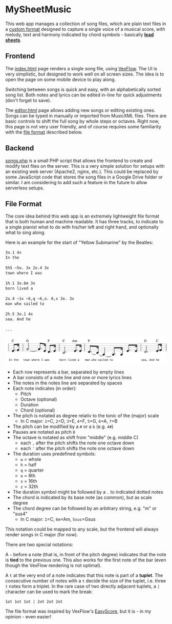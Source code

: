 # MySheetMusic

This web app manages a collection of song files, which are plain text files in a
[custom format](#file-format) designed to capture a single voice of a musical score,
with melody, text and harmony indicated by chord symbols - basically **[lead sheets](https://en.wikipedia.org/wiki/Lead_sheet)**.

## Frontend

The [index.html](index.html) page renders a single song file, using [VexFlow](https://www.vexflow.com/). The UI is very simplistic, but designed to work well on all screen sizes.
The idea is to open the page on some mobile device to play along.

Switching between songs is quick and easy, with an alphabetically sorted song list.
Both notes and lyrics can be edited in-line for quick adjustments (don't forget to save).

The [editor.html](editor.html) page allows adding new songs or editing existing
ones. Songs can be typed in manually or imported from MusicXML files. There are
basic controls to shift the full song by whole steps or octaves. Right now,
this page is not very user friendly, and of course requires some familiarity with
the [file format](#file-format) described below.

## Backend

[songs.php](songs.php) is a small PHP script that allows the frontend
to create and modify text files on the server. This is a very simple solution
for setups with an existing web server (Apache2, nginx, etc.). This could be
replaced by some JavaScript code that stores the song files in a Google Drive
folder or similar. I am considering to add such a feature in the future to allow
serverless setups.

## File Format

The core idea behind this web app is an extremely lightweight file format
that is both human and machine readable. It has three tracks, to indicate to
a single pianist what to do with his/her left and right hand, and optionally
what to sing along.

Here is an example for the start of "Yellow Submarine" by the Beatles:

```
3o.1 4x
In the

5h5 ~5o. 3x 2o.4 3x
town where I was

1h.1 3o.6m 3x
born lived a

2o.4 ~1x ~6,q ~6,o. 6,x 3o. 3x
man who sailed to

2h.5 3o.1 4x
sea. And he

...
```

![](example.png)

- Each row represents a bar, separated by empty lines
- A bar consists of a note line and one or more lyrics lines
- The notes in the notes line are separated by spaces
- Each note indicates (in order):
  - Pitch
  - Octave (optional)
  - Duration
  - Chord (optional)
- The pitch is notated as degree relativ to the tonic of the (major) scale
  - In C major: `1`=C, `2`=D, `3`=E, `4`=F, `5`=G, `6`=A, `7`=B
- The pitch can be modified by a `#` or a `b` (e.g. `4#`)
- Pauses are notated as pitch `0`
- The octave is notated as shift from "middle" (e.g. middle C)
  - each `,` after the pitch shifts the note one octave down
  - each `'` after the pitch shifts the note one octave down
- The duration uses predefined symbols:
  - `w` = whole
  - `h` = half
  - `q` = quarter
  - `o` = 8th
  - `x` = 16th
  - `z` = 32th
- The duration symbol might be followed by a `.` to indicated dotted notes
- The chord is indicated by its base note (as common), but as scale degree
- The chord degree can be followed by an arbitrary string, e.g. "m" or "sus4"
  - In C major: `1`=C, `6m`=Am, `5sus`=Gsus

This notation could be mapped to any scale, but the frontend will always
render songs in C major (for now).

There are two special notations:

A `~` before a note (that is, in front of the pitch degree) indicates that the
note is **tied** to the previous one. This also works for the first note of the bar
(even though the VexFlow rendering is not optimal).

A `t` at the very end of a note indicates that this note is part of a **tuplet**.
The consecutive number of notes with a `t` decide the size of the tuplet, i.e.
three `t` notes form a triplet. In the rare case of two directly adjacent tuplets,
a `|` character can be used to mark the break:

```
1ot 1ot 1ot | 2ot 2ot 2ot
```

The file format was inspired by VexFlow's [EasyScore](https://github.com/0xfe/vexflow/wiki/Using-EasyScore), but it is - in my opinion - even easier!
